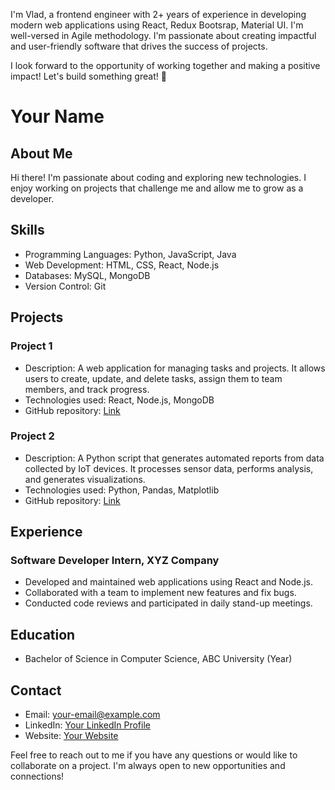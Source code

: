 I'm Vlad, a frontend engineer with 2+ years of experience in developing modern web applications using React, Redux Bootsrap, Material UI. I'm well-versed in Agile methodology. I'm passionate about creating impactful and user-friendly software that drives the success of projects.

I look forward to the opportunity of working together and making a positive impact! Let's build something great! 🚀


# Your Name

## About Me

Hi there! I'm passionate about coding and exploring new technologies. I enjoy working on projects that challenge me and allow me to grow as a developer.

## Skills

- Programming Languages: Python, JavaScript, Java
- Web Development: HTML, CSS, React, Node.js
- Databases: MySQL, MongoDB
- Version Control: Git

## Projects

### Project 1

- Description: A web application for managing tasks and projects. It allows users to create, update, and delete tasks, assign them to team members, and track progress.
- Technologies used: React, Node.js, MongoDB
- GitHub repository: [Link](https://github.com/your-username/project1)

### Project 2

- Description: A Python script that generates automated reports from data collected by IoT devices. It processes sensor data, performs analysis, and generates visualizations.
- Technologies used: Python, Pandas, Matplotlib
- GitHub repository: [Link](https://github.com/your-username/project2)

## Experience

### Software Developer Intern, XYZ Company

- Developed and maintained web applications using React and Node.js.
- Collaborated with a team to implement new features and fix bugs.
- Conducted code reviews and participated in daily stand-up meetings.

## Education

- Bachelor of Science in Computer Science, ABC University (Year)

## Contact

- Email: your-email@example.com
- LinkedIn: [Your LinkedIn Profile](https://www.linkedin.com/in/your-linkedin-profile)
- Website: [Your Website](https://www.your-website.com)

Feel free to reach out to me if you have any questions or would like to collaborate on a project. I'm always open to new opportunities and connections!
